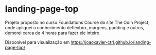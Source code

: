 # landing-page-top

Projeto proposto no curso Foundations Course do site The Odin Project, onde apliquei o conhecimento deflexbox, margens, padding e outros,
demorei cerca de 4 horas para fazer ele inteiro.

Disponivel para visualização em https://joaoxavier-ctrl.github.io/landing-page-top/
